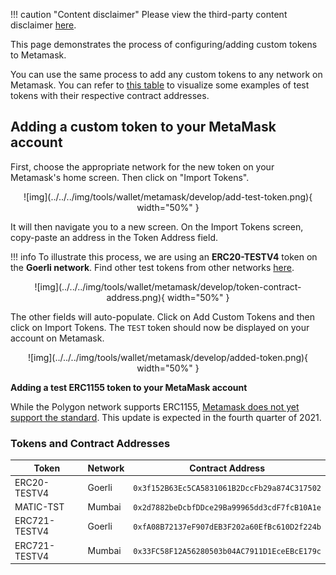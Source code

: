 !!! caution "Content disclaimer"
    Please view the third-party content disclaimer [here](https://github.com/0xPolygon/polygon-docs/blob/main/CONTENT_DISCLAIMER.md).

This page demonstrates the process of configuring/adding custom tokens to Metamask.

You can use the same process to add any custom tokens to any network on Metamask. You can refer to [this table](#tokens-and-contract-addresses) to visualize some examples of test tokens with their respective contract addresses.

## Adding a custom token to your MetaMask account

First, choose the appropriate network for the new token on your Metamask's home screen. Then click on "Import Tokens".

<center>
![img](../../../img/tools/wallet/metamask/develop/add-test-token.png){ width="50%" }
</center>

It will then navigate you to a new screen. On the Import Tokens screen, copy-paste an address in the Token Address field.

!!! info
    To illustrate this process, we are using an **ERC20-TESTV4** token on the **Goerli network**. Find other test tokens from other networks [here](#tokens-and-contract-adresses).

<center>
![img](../../../img/tools/wallet/metamask/develop/token-contract-address.png){ width="50%" }
</center>

The other fields will auto-populate. Click on Add Custom Tokens and then click on Import Tokens. The `TEST` token should now be displayed on your account on Metamask.

<center>
![img](../../../img/tools/wallet/metamask/develop/added-token.png){ width="50%" }
</center>

**Adding a test ERC1155 token to your MetaMask account**

While the Polygon network supports ERC1155, [Metamask does not yet support the standard](https://metamask.zendesk.com/hc/en-us/articles/360058488651-Does-MetaMask-support-ERC-1155-). This update is expected in the fourth quarter of 2021.

### Tokens and Contract Addresses

| Token         | Network | Contract Address                             |
|---------------|---------|----------------------------------------------|
| ERC20-TESTV4  | Goerli  | `0x3f152B63Ec5CA5831061B2DccFb29a874C317502` |
| MATIC-TST     | Mumbai  | `0x2d7882beDcbfDDce29Ba99965dd3cdF7fcB10A1e` |
| ERC721-TESTV4 | Goerli  | `0xfA08B72137eF907dEB3F202a60EfBc610D2f224b` |
| ERC721-TESTV4 | Mumbai  | `0x33FC58F12A56280503b04AC7911D1EceEBcE179c` |
